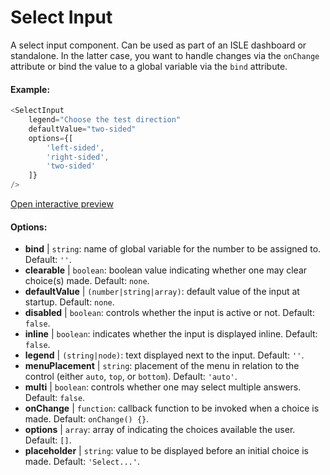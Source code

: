 # Select Input

A select input component. Can be used as part of an ISLE dashboard or standalone. In the latter case, you want to handle changes via the `onChange` attribute or bind the value to a global variable via the `bind` attribute.

#### Example:

``` js
<SelectInput
    legend="Choose the test direction"
    defaultValue="two-sided"
    options={[
        'left-sided',
        'right-sided',
        'two-sided'
    ]}
/>
```

[Open interactive preview](https://isle.heinz.cmu.edu/components/select-input/)

#### Options:

* __bind__ | `string`: name of global variable for the number to be assigned to. Default: `''`.
* __clearable__ | `boolean`: boolean value indicating whether one may clear choice(s) made. Default: `none`.
* __defaultValue__ | `(number|string|array)`: default value of the input at startup. Default: `none`.
* __disabled__ | `boolean`: controls whether the input is active or not. Default: `false`.
* __inline__ | `boolean`: indicates whether the input is displayed inline. Default: `false`.
* __legend__ | `(string|node)`: text displayed next to the input. Default: `''`.
* __menuPlacement__ | `string`: placement of the menu in relation to the control (either `auto`, `top`, or `bottom`). Default: `'auto'`.
* __multi__ | `boolean`: controls whether one may select multiple answers. Default: `false`.
* __onChange__ | `function`: callback function to be invoked when a choice is made. Default: `onChange() {}`.
* __options__ | `array`: array of indicating the choices available the user. Default: `[]`.
* __placeholder__ | `string`: value to be displayed before an initial choice is made. Default: `'Select...'`.

